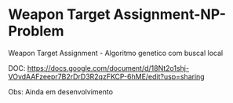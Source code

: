 # Weapon Target Assignment-NP-Problem

Weapon Target Assignment - Algoritmo genetico com buscal local

DOC: https://docs.google.com/document/d/18Nt2o1shj-VOvdAAFzeepr7B2rDrD3R2qzFKCP-6hME/edit?usp=sharing

Obs: Ainda em desenvolvimento
